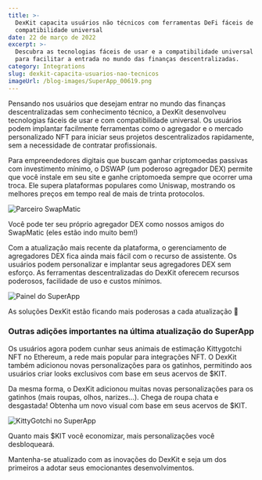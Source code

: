 ```yaml
---
title: >-
  DexKit capacita usuários não técnicos com ferramentas DeFi fáceis de usar e
  compatibilidade universal
date: 22 de março de 2022
excerpt: >-
  Descubra as tecnologias fáceis de usar e a compatibilidade universal do DexKit
  para facilitar a entrada no mundo das finanças descentralizadas.
category: Integrations
slug: dexkit-capacita-usuarios-nao-tecnicos
imageUrl: /blog-images/SuperApp_00619.png
---
```

Pensando nos usuários que desejam entrar no mundo das finanças descentralizadas sem conhecimento técnico, a DexKit desenvolveu tecnologias fáceis de usar e com compatibilidade universal. Os usuários podem implantar facilmente ferramentas como o agregador e o mercado personalizado NFT para iniciar seus projetos descentralizados rapidamente, sem a necessidade de contratar profissionais.

Para empreendedores digitais que buscam ganhar criptomoedas passivas com investimento mínimo, o DSWAP (um poderoso agregador DEX) permite que você instale em seu site e ganhe criptomoeda sempre que ocorrer uma troca. Ele supera plataformas populares como Uniswap, mostrando os melhores preços em tempo real de mais de trinta protocolos.

![Parceiro SwapMatic](/blog-images/swapmatic_dex.png)

Você pode ter seu próprio agregador DEX como nossos amigos do SwapMatic (eles estão indo muito bem!)

Com a atualização mais recente da plataforma, o gerenciamento de agregadores DEX fica ainda mais fácil com o recurso de assistente. Os usuários podem personalizar e implantar seus agregadores DEX sem esforço. As ferramentas descentralizadas do DexKit oferecem recursos poderosos, facilidade de uso e custos mínimos.

![Painel do SuperApp](/blog-images/superapp_main.png)

As soluções DexKit estão ficando mais poderosas a cada atualização 💪

### Outras adições importantes na última atualização do SuperApp

Os usuários agora podem cunhar seus animais de estimação Kittygotchi NFT no Ethereum, a rede mais popular para integrações NFT. O DexKit também adicionou novas personalizações para os gatinhos, permitindo aos usuários criar looks exclusivos com base em seus acervos de $KIT.

Da mesma forma, o DexKit adicionou muitas novas personalizações para os gatinhos (mais roupas, olhos, narizes…). Chega de roupa chata e desgastada! Obtenha um novo visual com base em seus acervos de $KIT.

![KittyGotchi no SuperApp](/blog-images/kitty_superapp.png)

Quanto mais $KIT você economizar, mais personalizações você desbloqueará.

Mantenha-se atualizado com as inovações do DexKit e seja um dos primeiros a adotar seus emocionantes desenvolvimentos.
